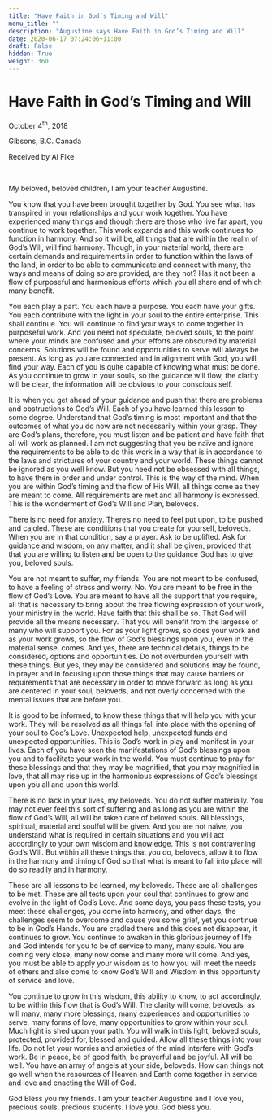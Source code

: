 ```yaml
---
title: "Have Faith in God’s Timing and Will"
menu_title: ""
description: "Augustine says Have Faith in God’s Timing and Will"
date: 2020-06-17 07:24:06+11:00
draft: False
hidden: True
weight: 360
---
```

# Have Faith in God’s Timing and Will

October 4<sup>th</sup>, 2018

Gibsons, B.C. Canada

Received by Al Fike

 

My beloved, beloved children, I am your teacher Augustine. 

You know that you have been brought together by God. You see what has transpired in your relationships and your work together. You have experienced many things and though there are those who live far apart, you continue to work together. This work expands and this work continues to function in harmony. And so it will be, all things that are within the realm of God’s Will, will find harmony. Though, in your material world, there are certain demands and requirements in order to function within the laws of the land, in order to be able to communicate and connect with many, the ways and means of doing so are provided, are they not? Has it not been a flow of purposeful and harmonious efforts which you all share and of which many benefit.

You each play a part. You each have a purpose. You each have your gifts. You each contribute with the light in your soul to the entire enterprise. This shall continue. You will continue to find your ways to come together in purposeful work. And you need not speculate, beloved souls, to the point where your minds are confused and your efforts are obscured by material concerns. Solutions will be found and opportunities to serve will always be present. As long as you are connected and in alignment with God, you will find your way. Each of you is quite capable of knowing what must be done. As you continue to grow in your souls, so the guidance will flow, the clarity will be clear, the information will be obvious to your conscious self. 

It is when you get ahead of your guidance and push that there are problems and obstructions to God’s Will. Each of you have learned this lesson to some degree. Understand that God’s timing is most important and that the outcomes of what you do now are not necessarily within your grasp. They are God’s plans, therefore, you must listen and be patient and have faith that all will work as planned. I am not suggesting that you be naïve and ignore the requirements to be able to do this work in a way that is in accordance to the laws and strictures of your country and your world. These things cannot be ignored as you well know. But you need not be obsessed with all things, to have them in order and under control. This is the way of the mind. When you are within God’s timing and the flow of His Will, all things come as they are meant to come. All requirements are met and all harmony is expressed. This is the wonderment of God’s Will and Plan, beloveds. 

There is no need for anxiety. There’s no need to feel put upon, to be pushed and cajoled. These are conditions that you create for yourself, beloveds. When you are in that condition, say a prayer. Ask to be uplifted. Ask for guidance and wisdom, on any matter, and it shall be given, provided that that you are willing to listen and be open to the guidance God has to give you, beloved souls. 

You are not meant to suffer, my friends. You are not meant to be confused, to have a feeling of stress and worry. No. You are meant to be free in the flow of God’s Love. You are meant to have all the support that you require, all that is necessary to bring about the free flowing expression of your work, your ministry in the world. Have faith that this shall be so. That God will provide all the means necessary. That you will benefit from the largesse of many who will support you. For as your light grows, so does your work and as your work grows, so the flow of God’s blessings upon you, even in the material sense, comes. And yes, there are technical details, things to be considered, options and opportunities. Do not overburden yourself with these things. But yes, they may be considered and solutions may be found, in prayer and in focusing upon those things that may cause barriers or requirements that are necessary in order to move forward  as long as you are centered in your soul, beloveds, and not overly concerned with the mental issues that are before you.

It is good to be informed, to know these things that will help you with your work. They will be resolved as all things fall into place with the opening of your soul to God’s Love. Unexpected help, unexpected funds and unexpected opportunities. This is God’s work in play and manifest in your lives. Each of you have seen the manifestations of God’s blessings upon you and to facilitate your work in the world. You must continue to pray for these blessings and that they may be magnified, that you may magnified in love, that all may rise up in the harmonious expressions of God’s blessings upon you all and upon this world. 

There is no lack in your lives, my beloveds. You do not suffer materially. You may not ever feel this sort of suffering and as long as you are within the flow of God’s Will, all will be taken care of beloved souls. All blessings, spiritual, material and soulful will be given. And you are not naïve, you understand what is required in certain situations and you will act accordingly to your own wisdom and knowledge. This is not contravening God’s Will. But within all these things that you do, beloveds, allow it to flow in the harmony and timing of God so that what is meant to fall into place will do so readily and in harmony. 

These are all lessons to be learned, my beloveds. These are all challenges to be met. These are all tests upon your soul that continues to grow and evolve in the light of God’s Love. And some days, you pass these tests, you meet these challenges, you come into harmony, and other days, the challenges seem to overcome and cause you some grief, yet you continue to be in God’s Hands.  You are cradled there and this does not disappear, it continues to grow. You continue to awaken in this glorious journey of life and God intends for you to be of service to many, many souls. You are coming very close, many now come and many more will come. And yes, you must be able to apply your wisdom as to how you will meet the needs of others and also come to know God’s Will and Wisdom in this opportunity of service and love. 

You continue to grow in this wisdom, this ability to know, to act accordingly, to be within this flow that is God’s Will. The clarity will come, beloveds, as will many, many more blessings, many experiences and opportunities to serve, many forms of love, many opportunities to grow within your soul. Much light is shed upon your path. You will walk in this light, beloved souls, protected, provided for, blessed and guided. Allow all these things into your life. Do not let your worries and anxieties of the mind interfere with God’s work. Be in peace, be of good faith, be prayerful and be joyful. All will be well. You have an army of angels at your side, beloveds. How can things not go well when the resources of Heaven and Earth come together in service and love and enacting the Will of God. 

God Bless you my friends. I am your teacher Augustine and I love you, precious souls, precious students. I love you. God bless you. 